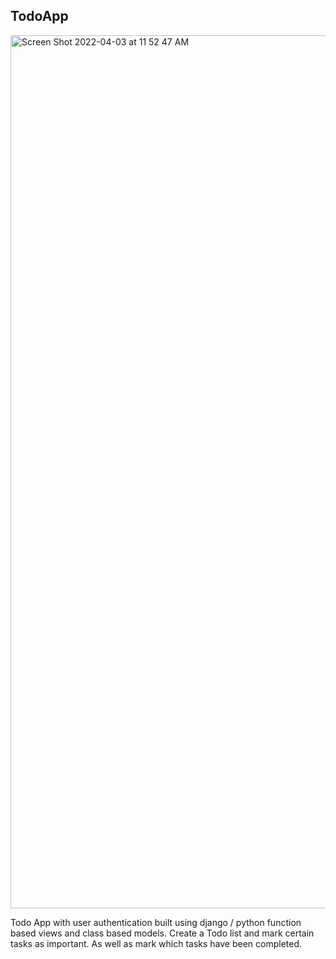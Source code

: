 ## TodoApp
<img width="1397" alt="Screen Shot 2022-04-03 at 11 52 47 AM" src="https://user-images.githubusercontent.com/90009414/161436525-77ec88ea-670c-4d9d-b31c-6ab2551ba224.png">

Todo App with user authentication built using django / python function based views and class based models. 
Create a Todo list and mark certain tasks as important. As well as mark which tasks have been completed.
